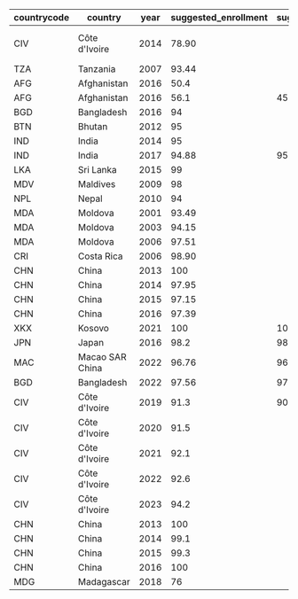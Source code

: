 |countrycode|country|year|suggested_enrollment|suggested_enrollment_fe|suggested_enrollment_ma|decision|source|
|---|---|---|---|---|---|---|---|
|CIV|Côte d'Ivoire|2014|78.90|||accepted|Statistiques scolaires de poche 2014-2015, p30: https://www.men-dpes.org/static/docs/Statistics/rapport/rap_ana_20142015.pdf|
|TZA|Tanzania|2007|93.44|||use||
|AFG|Afghanistan|2016|50.4|||accepted|ALCS 2016-2017 (Country Team Validated)|
|AFG|Afghanistan|2016|56.1|45.5|65.5|use|ALCS 2016-2017 (Report)|
|BGD|Bangladesh|2016|94|||accepted||
|BTN|Bhutan|2012|95|||accepted||
|IND|India|2014|95|||accepted||
|IND|India|2017|94.88|95.31|94.49|use||
|LKA|Sri Lanka|2015|99|||accepted||
|MDV|Maldives|2009|98|||accepted||
|NPL|Nepal|2010|94|||accepted||
|MDA|Moldova|2001|93.49|||accepted||
|MDA|Moldova|2003|94.15|||accepted||
|MDA|Moldova|2006|97.51|||use||
|CRI|Costa Rica|2006|98.90|||use||
|CHN|China|2013|100|||accepted|UIS GER as of Sept 2023 Release|
|CHN|China|2014|97.95|||accepted|UIS GER as of Sept 2023 Release|
|CHN|China|2015|97.15|||accepted|UIS GER as of Sept 2023 Release|
|CHN|China|2016|97.39|||accepted|UIS GER as of Sept 2023 Release|
|XKX|Kosovo|2021|100|100|100|use|2021 Annual Statistical Report (GER)|
|JPN|Japan|2016|98.2|98.4|97.5|use|UIS ANER as of 2019 Release|
|MAC|Macao SAR China|2022|96.76|96.471|95.363|use|2021 Census: https://www.dsec.gov.mo/en-US/Statistic?id=103|
|BGD|Bangladesh|2022|97.56|97.81|97.52|use|APSC 2022 NER|
|CIV|Côte d'Ivoire|2019|91.3|90.8|91.7|use|Statistiques scolaires de poche 2018-2019|
|CIV|Côte d'Ivoire|2020|91.5|||accepted|Statistiques scolaires de poche 2019-2020|
|CIV|Côte d'Ivoire|2021|92.1|||accepted|Statistiques scolaires de poche 2021-2022|
|CIV|Côte d'Ivoire|2022|92.6|||accepted|Statistiques scolaires de poche 2022-2023|
|CIV|Côte d'Ivoire|2023|94.2|||accepted| Statistiques scolaires de poche 2023-2024|
|CHN|China|2013|100|||accepted|UIS GER as of October 2021 Release|
|CHN|China|2014|99.1|||accepted|UIS GER as of October 2021 Release|
|CHN|China|2015|99.3|||accepted|UIS GER as of October 2021 Release|
|CHN|China|2016|100|||use|UIS GER as of October 2021 Release|
|MDG|Madagascar|2018|76|||use|MICS 2018 Net Attendance|